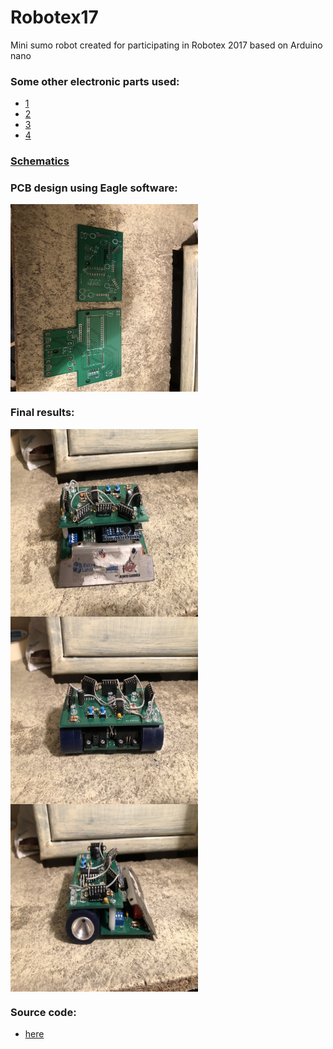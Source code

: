 # Robotex17

Mini sumo robot created for participating in Robotex 2017 based on Arduino nano

### Some other electronic parts used:

* [1](https://hobbyking.com/en_us/brushed-motor-15mm-6v-20000kv-w-298-1-ratio-gearbox.html)
* [2](https://www.lemona.lv/?page=item&i_id=27530)
* [3](http://www.digikey.com/product-detail/en/sharp-microelectronics/GP2Y0D340K/425-1810-ND/573101)
* [4](https://www.pololu.com/product/1182)

### [Schematics](./schematics)

<a href="./resources/upper_layer.pdf"></a>
<a href="./resources/lower_layer.pdf"></a>

### PCB design using Eagle software:

<img align="middle" width="300" height="300" alt="" src="./resources/3.JPG">

### Final results:

<img align="middle" width="300" height="300" alt="" src="./resources/1.JPG"><img align="middle" width="300" height="300" alt="" src="./resources/2.JPG">  
<img align="middle" width="300" height="300" alt="" src="./resources/4.JPG">  

### Source code:

* [here](./src)

